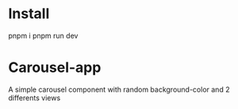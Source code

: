 # Install
pnpm i
pnpm run dev

# Carousel-app
A simple carousel component with random background-color and 2 differents views

